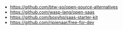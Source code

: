 - https://github.com/btw-so/open-source-alternatives
- https://github.com/wasp-lang/open-saas
- https://github.com/boxyhq/saas-starter-kit
- https://github.com/ripienaar/free-for-dev
